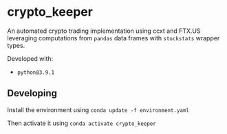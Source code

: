 # crypto_keeper

An automated crypto trading implementation using ccxt and FTX.US leveraging computations from `pandas` data frames with `stockstats` wrapper types.

Developed with:

- `python@3.9.1`

## Developing 

Install the environment using `conda update -f environment.yaml`

Then activate it using `conda activate crypto_keeper`
